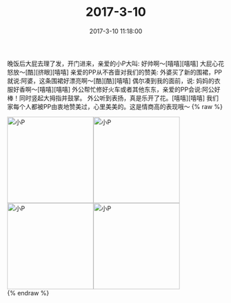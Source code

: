 ﻿---
title: 2017-3-10
date: 2017-3-10 11:18:00
tags:
categories: 妈妈
---
晚饭后大屁去理了发，开门进来，亲爱的小P大叫:
好帅啊～[嘻嘻][嘻嘻]
大屁心花怒放～[酷][挤眼][嘻嘻]
亲爱的PP从不吝啬对我们的赞美:
外婆买了新的围裙，PP就说:阿婆，这条围裙好漂亮啊～[酷][酷][嘻嘻]
偶尔凑到我的面前，说:
妈妈的衣服好香啊～[嘻嘻][嘻嘻]
外公帮忙修好火车或者其他东东，亲爱的PP会说:阿公好棒！同时竖起大拇指并鼓掌。
外公听到表扬，真是乐开了花。[嘻嘻][嘻嘻]
我们家每个人都被PP由衷地赞美过，心里美美的。这是情商高的表现哦～
{% raw %}
<div style="width:500 px">
<div style="float:left; width:100 px"><img src="/images/微信图片_20171012154626.jpg" width="200" alt="小P"></div>
<div style="float:left; width:100 px"><img src="/images/微信图片_20171012154634.jpg" width="200" alt="小P"></div>
<div style="float:left; width:100 px"><img src="/images/微信图片_20171012154640.jpg" width="200" alt="小P"></div>
<div style="float:left; width:100 px"><img src="/images/微信图片_20171012154648.jpg" width="200" alt="小P"></div>
<div style="clear:both"></div>
</div>
{% endraw %}